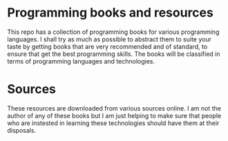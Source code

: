# Programming books and resources
This repo has a collection of programming books for various programming languages. 
I shall try as much as possible to abstract them to suite your taste by getting books 
that are very recommended and of standard, to ensure that get the best programming skills. 
The books will be classified in terms of programming languages and technologies.

# Sources
These resources are downloaded from various sources online. I am not 
the author of any of these books but I am just helping to make sure that 
people who are instested in learning these technologies should have them 
at their disposals.

